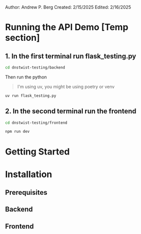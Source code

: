 Author: Andrew P. Berg
Created: 2/15/2025
Edited: 2/16/2025

# Running the API Demo [Temp section]

## 1. In the first terminal run flask_testing.py

```bash
cd dnstwist-testing/backend
```

Then run the python
> I'm using uv, you might be using poetry or venv
```bash
uv run flask_testing.py
```

## 2. In the second terminal run the frontend

```bash
cd dnstwist-testing/frontend
```

```bash
npm run dev
```




# Getting Started

# Installation

## Prerequisites


## Backend

## Frontend